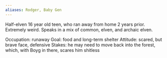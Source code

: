 ```yaml
---
aliases: Rodger, Baby Gen
---
```


Half-elven 16 year old teen, who ran away from home 2 years prior. Extremely weird. Speaks in a mix of common, elven, and archaic elven. 

Occupation: runaway
Goal: food and long-term shelter
Attitude: scared, but brave face, defensive 
Stakes: he may need to move back into the forest, which, with Boyg in there, scares him shitless
